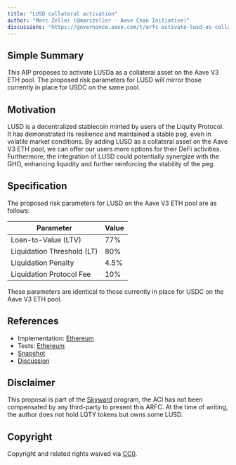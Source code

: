 ```yaml
---
title: "LUSD collateral activation"
author: "Marc Zeller (@marczeller - Aave Chan Initiative)"
discussions: "https://governance.aave.com/t/arfc-activate-lusd-as-collateral-on-aave-v3-eth-pool/14199"
---
```


## Simple Summary

This AIP proposes to activate LUSDa as a collateral asset on the Aave V3 ETH pool. The proposed risk parameters for LUSD will mirror those currently in place for USDC on the same pool.

## Motivation

LUSD is a decentralized stablecoin minted by users of the Liquity Protocol. It has demonstrated its resilience and maintained a stable peg, even in volatile market conditions. By adding LUSD as a collateral asset on the Aave V3 ETH pool, we can offer our users more options for their DeFi activities. Furthermore, the integration of LUSD could potentially synergize with the GHO, enhancing liquidity and further reinforcing the stability of the peg.

## Specification

The proposed risk parameters for LUSD on the Aave V3 ETH pool are as follows:

| Parameter                  | Value |
| -------------------------- | ----- |
| Loan-to-Value (LTV)        | 77%   |
| Liquidation Threshold (LT) | 80%   |
| Liquidation Penalty        | 4.5%  |
| Liquidation Protocol Fee   | 10%   |

These parameters are identical to those currently in place for USDC on the Aave V3 ETH pool.

## References

- Implementation: [Ethereum](https://github.com/bgd-labs/aave-proposals/blob/cdc907874a05c73c073d51e95e7f41096c9e28ea/src/20230811_AaveV3_Eth_LUSDCollateralActivation/AaveV3_Ethereum_LUSDCollateralActivation_20230811.sol)
- Tests: [Ethereum](https://github.com/bgd-labs/aave-proposals/blob/cdc907874a05c73c073d51e95e7f41096c9e28ea/src/20230811_AaveV3_Eth_LUSDCollateralActivation/AaveV3_Ethereum_LUSDCollateralActivation_20230811.t.sol)
- [Snapshot](https://snapshot.org/#/aave.eth/proposal/0x4e17faf4fdb1ea2c8974d19e710724daf98dde225cd2078a9af4fbb5f0895512)
- [Discussion](https://governance.aave.com/t/arfc-activate-lusd-as-collateral-on-aave-v3-eth-pool/14199)

## Disclaimer

This proposal is part of the [Skyward](https://governance.aave.com/t/introducing-skyward-a-free-service-for-aave-dao-by-aave-chan-initiative/13173/13) program, the ACI has not been compensated by any third-party to present this ARFC.
At the time of writing, the author does not hold LQTY tokens but owns some LUSD.

## Copyright

Copyright and related rights waived via [CC0](https://creativecommons.org/publicdomain/zero/1.0/).
